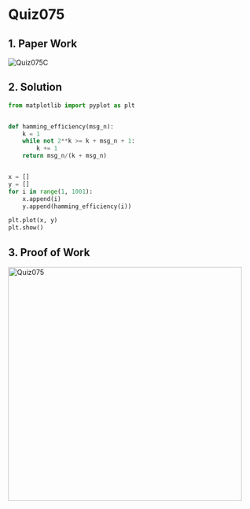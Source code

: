 # Quiz075

## 1. Paper Work

![Quiz075C](https://github.com/user-attachments/assets/01155694-ed10-44cf-8873-5b3d99901217)


## 2. Solution
```.py
from matplotlib import pyplot as plt


def hamming_efficiency(msg_n):
    k = 1
    while not 2**k >= k + msg_n + 1:
        k += 1
    return msg_n/(k + msg_n)


x = []
y = []
for i in range(1, 1001):
    x.append(i)
    y.append(hamming_efficiency(i))

plt.plot(x, y)
plt.show()


```

## 3. Proof of Work

<img width="475" alt="Quiz075" src="https://github.com/user-attachments/assets/4308d85c-9b84-4d64-b22e-1faf895058f6">
